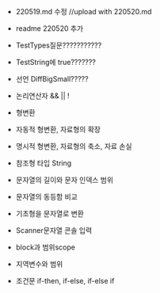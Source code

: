 - 220519.md 수정 //upload with 220520.md
- readme 220520 추가

- TestTypes질문???????????
- TestString에 true???????
- 선언 DiffBigSmall?????

- 논리연산자 && || !
- 형변환
- 자동적 형변환, 자료형의 확장
- 명시적 형변환, 자료형의 축소, 자료 손실
- 참조형 타입 String
- 문자열의 길이와 문자 인덱스 범위
- 문자열의 동등함 비교
- 기초형을 문자열로 변환
- Scanner문자열 콘솔 입력
- block과 범위scope
- 지역변수와 범위
- 조건문 if-then, if-else, if-else if